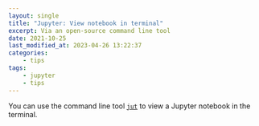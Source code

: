 ```yaml
---
layout: single
title: "Jupyter: View notebook in terminal"
excerpt: Via an open-source command line tool
date: 2021-10-25
last_modified_at: 2023-04-26 13:22:37
categories:
    - tips
tags:
    - jupyter
    - tips
---
```


You can use the command line tool
[`jut`](https://github.com/kracekumar/jut) to view a Jupyter notebook
in the terminal.
